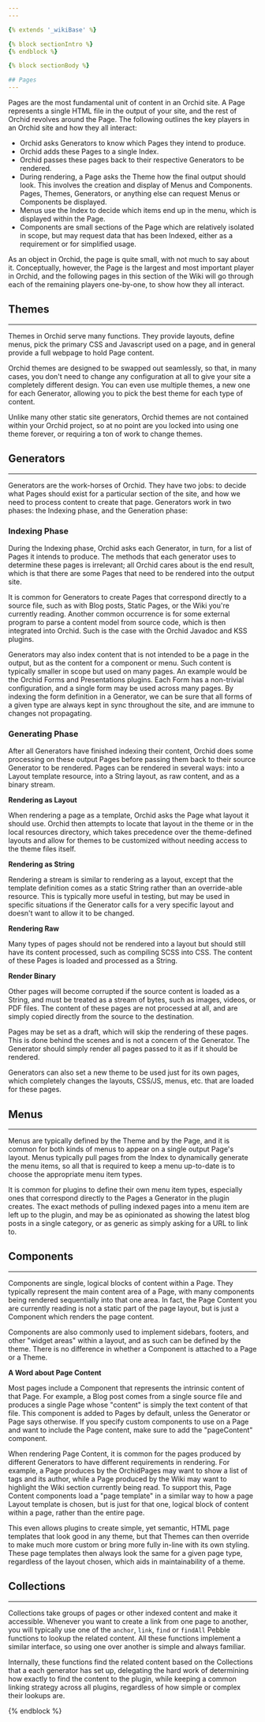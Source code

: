 ```yaml
---
---

{% extends '_wikiBase' %}

{% block sectionIntro %}
{% endblock %}

{% block sectionBody %}

## Pages
---
```


Pages are the most fundamental unit of content in an Orchid site. A Page represents a single HTML file in the output of 
your site, and the rest of Orchid revolves around the Page. The following outlines the key players in an Orchid site
and how they all interact:

- Orchid asks Generators to know which Pages they intend to produce.
- Orchid adds these Pages to a single Index.
- Orchid passes these pages back to their respective Generators to be rendered.
- During rendering, a Page asks the Theme how the final output should look. This involves the creation and display of 
Menus and Components. Pages, Themes, Generators, or anything else can request Menus or Components be displayed.
- Menus use the Index to decide which items end up in the menu, which is displayed within the Page.
- Components are small sections of the Page which are relatively isolated in scope, but may request data that has been 
Indexed, either as a requirement or for simplified usage. 

As an object in Orchid, the page is quite small, with not much to say about it. Conceptually, however, the Page is the 
largest and most important player in Orchid, and the following pages in this section of the Wiki will go through each of
the remaining players one-by-one, to show how they all interact.

## Themes
---

Themes in Orchid serve many functions. They provide layouts, define menus, pick the primary CSS and Javascript used on
a page, and in general provide a full webpage to hold Page content. 

Orchid themes are designed to be swapped out seamlessly, so that, in many cases, you don't need to change any 
configuration at all to give your site a completely different design. You can even use multiple themes, a new one for 
each Generator, allowing you to pick the best theme for each type of content.

Unlike many other static site generators, Orchid themes are not contained within your Orchid project, so at no point are 
you locked into using one theme forever, or requiring a ton of work to change themes.


## Generators
---

Generators are the work-horses of Orchid. They have two jobs: to decide what Pages should exist for a particular section
of the site, and how we need to process content to create that page. Generators work in two phases: the Indexing phase, 
and the Generation phase: 

### Indexing Phase

During the Indexing phase, Orchid asks each Generator, in turn, for a list of Pages it intends to produce. The methods
that each generator uses to determine these pages is irrelevant; all Orchid cares about is the end result, which is that
there are some Pages that need to be rendered into the output site. 

It is common for Generators to create Pages that correspond directly to a source file, such as with Blog posts, Static
Pages, or the Wiki you're currently reading. Another common occurrence is for some external program to parse a content
model from source code, which is then integrated into Orchid. Such is the case with the Orchid Javadoc and KSS plugins. 

Generators may also index content that is not intended to be a page in the output, but as the content for a component or 
menu. Such content is typically smaller in scope but used on many pages. An example would be the Orchid Forms and 
Presentations plugins. Each Form has a non-trivial configuration, and a single form may be used across many pages. By 
indexing the form definition in a Generator, we can be sure that all forms of a given type are always kept in sync
throughout the site, and are immune to changes not propagating.

### Generating Phase

After all Generators have finished indexing their content, Orchid does some processing on these output Pages before 
passing them back to their source Generator to be rendered. Pages can be rendered in several ways: into a Layout 
template resource, into a String layout, as raw content, and as a binary stream. 

**Rendering as Layout**

When rendering a page as a template, Orchid asks the Page what layout it should use. Orchid then attempts to locate that
layout in the theme or in the local resources directory, which takes precedence over the theme-defined layouts and allow
for themes to be customized without needing access to the theme files itself. 

**Rendering as String**

Rendering a stream is similar to rendering as a layout, except that the template definition comes as a static String 
rather than an override-able resource. This is typically more useful in testing, but may be used in specific situations
if the Generator calls for a very specific layout and doesn't want to allow it to be changed.

**Rendering Raw**

Many types of pages should not be rendered into a layout but should still have its content processed, such as compiling 
SCSS into CSS. The content of these Pages is loaded and processed as a String.

**Render Binary**

Other pages will become corrupted if the source content is loaded as a String, and must be treated as a stream of bytes,
such as images, videos, or PDF files. The content of these pages are not processed at all, and are simply copied 
directly from the source to the destination.

Pages may be set as a draft, which will skip the rendering of these pages. This is done behind the scenes and is not
a concern of the Generator. The Generator should simply render all pages passed to it as if it should be rendered.

Generators can also set a new theme to be used just for its own pages, which completely changes the layouts, CSS/JS, 
menus, etc. that are loaded for these pages.

## Menus
---

Menus are typically defined by the Theme and by the Page, and it is common for both kinds of menus to appear on a single
output Page's layout. Menus typically pull pages from the Index to dynamically generate the menu items, so all that
is required to keep a menu up-to-date is to choose the appropriate menu item types.

It is common for plugins to define their own menu item types, especially ones that correspond directly to the Pages a
Generator in the plugin creates. The exact methods of pulling indexed pages into a menu item are left up to the plugin, 
and may be as opinionated as showing the latest blog posts in a single category, or as generic as simply asking for a 
URL to link to.

## Components
---

Components are single, logical blocks of content within a Page. They typically represent the main content area of a 
Page, with many components being rendered sequentially into that one area. In fact, the Page Content you are currently 
reading is not a static part of the page layout, but is just a Component which renders the page content.

Components are also commonly used to implement sidebars, footers, and other "widget areas" within a layout, and as such
can be defined by the theme. There is no difference in whether a Component is attached to a Page or a Theme.

**A Word about Page Content**

Most pages include a Component that represents the intrinsic content of that Page. For example, a Blog post comes from a
single source file and produces a single Page whose "content" is simply the text content of that file. This component is 
added to Pages by default, unless the Generator or Page says otherwise. If you specify custom components to use on a 
Page and want to include the Page content, make sure to add the "pageContent" component.

When rendering Page Content, it is common for the pages produced by different Generators to have different requirements
in rendering. For example, a Page produces by the OrchidPages may want to show a list of tags and its author, while a
Page produced by the Wiki may want to highlight the Wiki section currently being read. To support this, Page Content
components load a "page template" in a similar way to how a page Layout template is chosen, but is just for that one, 
logical block of content within a page, rather than the entire page. 

This even allows plugins to create simple, yet semantic, HTML page templates that look good in any theme, but that 
Themes can then override to make much more custom or bring more fully in-line with its own styling. These page templates
then always look the same for a given page type, regardless of the layout chosen, which aids in maintainability of a 
theme.

## Collections
---

Collections take groups of pages or other indexed content and make it accessible. Whenever you want to create a link 
from one page to another, you will typically use one of the `anchor`, `link`, `find` or `findAll` Pebble functions to 
lookup the related content. All these functions implement a similar interface, so using one over another is simple and 
always familiar. 

Internally, these functions find the related content based on the Collections that a each generator has set up, 
delegating the hard work of determining how exactly to find the content to the plugin, while keeping a common linking 
strategy across all plugins, regardless of how simple or complex their lookups are.

{% endblock %}
